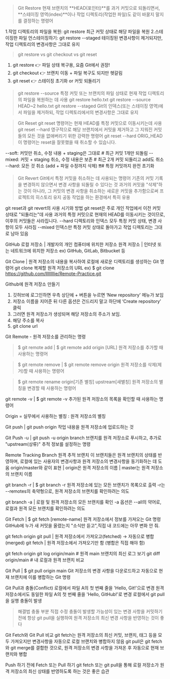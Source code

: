 
>Git Restore
현재 브랜치의 **HEAD(포인터)**를 과거 커밋으로 되돌리면서,
**스테이징 영역(index)**이나 작업 디렉토리(작업한 파일)도
같이 바꿀지 말지를 결정하는 명령어

1.작업 디렉토리의 파일을 복원:  git restore <file>
최근 커밋 상태로 해당 파일을 복원
2.스테이징한 파일 언스테이징하기: git restore --staged <file>
테이징된 변경사항이 제거되지만, 작업 디렉토리의 변경사항은 그대로 유지

> git restore vs git checkout vs git reset
1. git restore 👉 파일 상태 복구용, 요즘 Git에서 권장!
2. git checkout 👉 브랜치 이동 + 파일 복구도 되지만 헷갈림
3. git reset 👉 스테이징 초기화 or 커밋 되돌리기

> git restore --source
특정 커밋 또는 브랜치의 파일 상태로 현재 작업 디렉토리의 파일을 복원하는 데 사용
git restore hello.txt
git restore --source HEAD~2 hello.txt
git restore --staged
Git의 인덱스(또는 스테이징 영역)에서 파일을 제거하되, 작업 디렉토리에서의 변경사항은 그대로 유지

> Git Reset
git reset <commit-hash> 명령어는 현재 HEAD를 특정 커밋으로 이동시키는데 사용
> git reset --hard
영구적으로 해당 브랜치에서 커밋을 제거하고 그 지워진 커밋들의 모든 것을 없애버리기 위한 강력한 명령어
> git reset --hard ORIG_HEAD
이 명령어는 reset을 잘못했을 때 취소할 수 있습니다.

--soft: 커밋만 취소, 수정 내용 + staging은 그대로  # 최근 커밋 1개만 되돌림
--mixed: 커밋 + staging 취소, 수정 내용은 보존 # 최근 2개 커밋 되돌리고 add도 취소
--hard: 모든 것 취소 (add + 파일 수정까지 삭제) ❗❗# 특정 커밋까지 완전 초기화

> Git Revert
Git에서 특정 커밋을 취소하는 데 사용되는 명령어
기존의 커밋 기록을 변경하지 않으면서 변경 사항을 되돌릴 수 있다는 것
과거의 커밋을 "삭제"하는 것이 아니라, 그 커밋의 변경 사항을 취소하는 새로운 커밋을 추가함으로써 프로젝트의 히스토리 유지
공동 작업을 하는 환경에서 특히 유용

git reset과 git revert의 사용 시기와 방법
git reset은 주로 개인 작업에서 이전 커밋 상태로 "되돌리는"데 사용
과거의 특정 커밋으로 현재의 HEAD를 이동시키는 것이므로, 이후의 커밋들은 사라집니다.
--hard 디렉토리와 인덱스 모두 특정 커밋 상태, 변경 사항이 모두 사라짐
--mixed 인덱스만 특정 커밋 상태로 돌아가고 작업 디렉토리는 그대로 남아 있음

GitHub
로컬 저장소 |  개발자의 개인 컴퓨터에 위치한 저장소
원격 저장소 | 인터넷 또는 네트워크에 위치한 저장소 ex) GitHub, GitLab, Bitbucket 등

Git Clone | 원격 저장소의 내용을 복사하여 로컬에 새로운 디렉토리를 생성하는 Git 명령어
git clone 복제할 원격 저장소의 URL ex) $ git clone https://github.com/llllllllie/Remote-Practice.git

Github에 원격 저장소 만들기 
1) 깃허브에 로그인하면 우측 상단에 + 버튼을 누르면 ‘New repository’ 메뉴가 보임
2) 저장소 이름을 지어준 뒤 다른 옵션은 건드리지 말고 하단에 ‘Create repository’  클릭
3) 그러면 원격 저장소가 생성되며 해당 저장소의 주소가 보임.
4) 해당 주소를 복사
5) git clone url

Git Remote - 원격 저장소를 관리하는 명령
> $ git remote add | $ git remote add origin [URL]
원격 저장소를 추가할 때 사용하는 명령어

> $ git remote remove | $ git remote remove origin
원격 저장소를 삭제(제거)할 때 사용하는 명령어

> $ git remote rename origin[기존 별칭] upstream[새별칭]
원격 저장소의 별칭을 변경할 때 사용하는 명령어

git remote -v | $ git remote -v
추가된 원격 저장소의 목록을 확인할 때 사용하는 명령어

Origin = 실무에서 사용하는 별칭
<remote> : 원격 저장소의 별칭

Git push | git push origin <branch>
작업 내용을 원격 저장소에 업로드하는 것

Git Push -u | git push -u origin branch
브랜치를 원격 저장소로 푸시하고, 추가로 "upstream(상류)" 추적 정보를 설정하는 명령

Remote Tracking Branch 원격 추적 브랜치
이 브랜치들은 원격 브랜치의 상태를 반영하며, 로컬에 있는 사용자의 변경사항과 원격 저장소의 변경사항을 동기화하는 데 도움
 origin/master와 같이 표현 | origin은 원격 저장소의 이름 | master는 원격 저장소의 브랜치 이름

git branch -r |  $ git branch -r
원격 저장소에 있는 모든 브랜치가 목록으로 출력
-r는 --remotes의 축약형으로, 원격 저장소의 브랜치를 확인하려는 의도

git branch -a | 로컬 및 원격 저장소의 모든 브랜치를 확인
-a 옵션은 --all의 약어로, 로컬과 원격 모든 브랜치를 확인하려는 의도

Git Fetch | $ git fetch [remote-name]
원격 저장소에서 정보를 가져오는 Git 명령
GitHub에 누가 새 커밋을 올렸는지 "소식만 듣고",직접 내 코드에는 아무 변화 안 줘.

git fetch origin
git pull | 원격 저장소에서 가져오고(fetched) → 자동으로 병합(merged)
git fetch | 원격 저장소에서 가져오기만 함 (병합은 직접 해야 함)

git fetch origin
git log origin/main     # 원격 main 브랜치의 최신 로그 보기
git diff origin/main    # 내 로컬과 원격 브랜치 비교

Git Pull | $ git pull origin main
Git 저장소의 변경 사항을 다운로드하고 자동으로 현재 브랜치에 이를 병합하는 Git 명령

Git Pull과 충돌(Conflict)
로컬에서 파일 A의 첫 번째 줄을 'Hello, Git!'으로 변경
원격 저장소에서도 동일한 파일 A의 첫 번째 줄을 'Hello, GitHub!'로 변경
로컬에서 git pull을 실행
충돌이 발생

> 해결법
충돌 부분 직접 수정
충돌이 발생할 가능성이 있는 변경 사항을 커밋하기 전에
항상 git pull을 실행하여 원격 저장소의 최신 변경 사항을 반영하는 것이 좋다

Git Fetch와 Git Pull 비교
git fetch는 원격 저장소의 최신 커밋, 브랜치, 태그 등을 모두 가져오지만 변경사항을 자동으로 로컬 브랜치와 병합하지 않음
git pull은 git fetch와 git merge를 결합한 것으로, 원격 저장소의 변경 사항을 가져온 후 자동으로 현재 브랜치와 병합

Push 하기 전에 Fetch 또는 Pull 하기
git fetch 또는 git pull을 통해 로컬 저장소가 원격 저장소의 최신 상태를 반영하도록 하는 것은 좋은 습관



